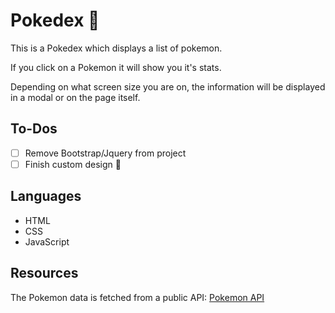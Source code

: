 # Pokedex :duck:

This is a Pokedex which displays a list of pokemon.

If you click on a Pokemon it will show you it's stats.

Depending on what screen size you are on, the information will be displayed in a modal or on the page itself.

## To-Dos

- [ ] Remove Bootstrap/Jquery from project
- [ ] Finish custom design :tada:

## Languages

- HTML
- CSS
- JavaScript

## Resources

The Pokemon data is fetched from a public API:
[Pokemon API](https://pokeapi.co/)
